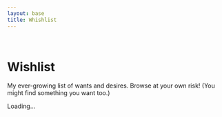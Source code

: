 ```yaml
---
layout: base
title: Whishlist
---
```


<br/>

# Wishlist
My ever-growing list of wants and desires. Browse at your own risk! (You might find something you want too.)



<div id="wishlist-container">
  <div id="wishlist-container__list" class="row">  
    <div class="col-auto mx-auto my-5">
        <div class="spinner-border" role="status">
            <span class="visually-hidden">Loading...</span>
        </div>
    </div>
    </div>
</div>


<!-- Template for the product card -->
<script id="product-card-template" type="text/template">
    <div class="m-wishlist col-auto">
        <div class="card mb-3" style="width: 18rem;">
            <a href="@@link@@" target="_blank" style="min-height: 200px; display: inline-flex;">
                <img src="@@img@@" class="m-wishlist__thumb card-img-top" alt="" style="align-self: center;" width="135">
            </a>
            <div class="card-body">
                <h5 class="m-wishlist__title card-title h6">
                    <a class="icon-link icon-link-hover fs-6" style="--bs-icon-link-transform: translate3d(0, -.125rem, 0);" href="@@link@@" target="_blank">
                        @@title@@
                    </a>
                </h5>
            </div>
        </div>
    </div>
</script>



<script src="https://unpkg.com/axios@1.6.7/dist/axios.min.js"></script>

<script>
  const boardUrl = 'https://trello.com/b/NjOxqya1.json';
  const awsWishlistUrl = 'https://aws-wishlist-scrapper-worker.dassolucas.workers.dev/?url=https://www.amazon.com/hz/wishlist/ls/35A8QWIZ90CH?type=wishlist&filter=unpurchased&sort=priority&viewType=list';
  
  // Function to fetch JSON data
  async function fetchJson(url) {
    // Use axios here
    const response = await axios.get(url);
    return response.data;
  }

  // Function to process Trello data
  async function processTrelloData() {
    try {
      const boardData = await fetchJson(boardUrl);
      if (boardData.lists && boardData.lists.length > 0) {
        const firstListId = boardData.lists[0].id;
        return boardData.cards.filter(card => card.idList === firstListId).map(card => {
          let description = card.desc || '';
          let url = '';
          const urlRegex = /(https?:\/\/[^\s]+)/g;
          const urlMatch = description.match(urlRegex);

          if (urlMatch && urlMatch.length > 0) {
            url = urlMatch[0];
            description = description.replace(url, '').trim();
          }

          let thumb = null;
          if (card.attachments && card.attachments.length > 0) {
            const imageAttachment = card.attachments.find(attachment => attachment.url && attachment.name);
            if (imageAttachment) {
              thumb = imageAttachment.url;
            }
          }

          return {
            title: card.name,
            link: url,
            img: thumb,
            description: description
          };
        });
      } else {
        console.warn("No lists found on the Trello board.");
        return [];
      }
    } catch (error) {
      console.error('Error fetching or processing Trello data:', error);
      return [];
    }
  }


  // Function to render the combined product list
  async function renderProductList() {
    const wishlistContainer = document.getElementById('wishlist-container__list');
    if (!wishlistContainer) {
      console.error("Element with ID 'wishlist-container' not found.");
      return;
    }

    try {
      const trelloProducts = await processTrelloData();
      console.log(trelloProducts);
      const awsProducts = await fetchJson(awsWishlistUrl);
      console.log(awsProducts);

      // Merge the two product lists
      const combinedProducts = [...trelloProducts, ...awsProducts];

      // Get the template
      const template = document.getElementById('product-card-template').textContent;

      // Render the products as HTML
      let cardsListHtml = '';
      combinedProducts.forEach(product => {

        // Populate the template with data
        let cardHtml = template
            .replace('@@title@@', product.title || '')
            .replace(/@@img@@/g, product.img)
            .replace(/@@link@@/g, product.link);

        cardsListHtml += cardHtml;
      });

      wishlistContainer.innerHTML = cardsListHtml;

    } catch (error) {
      console.error('Error rendering product list:', error);
      wishlistContainer.innerHTML = `<p>Error loading wishlist. Check the console for details.</p>`;
    }
  }

  // Call the render function
  renderProductList();
</script>
